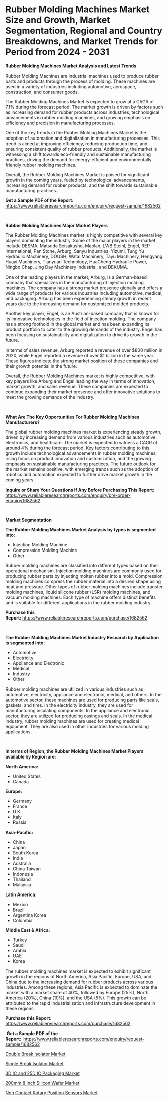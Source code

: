 <p><h1>Rubber Molding Machines Market Size and Growth, Market Segmentation, Regional and Country Breakdowns, and Market Trends for Period from 2024 -  2031</h1></p><p><strong>Rubber Molding Machines Market Analysis and Latest Trends</strong></p>
<p><p>Rubber Molding Machines are industrial machines used to produce rubber parts and products through the process of molding. These machines are used in a variety of industries including automotive, aerospace, construction, and consumer goods.</p><p>The Rubber Molding Machines Market is expected to grow at a CAGR of 7.1% during the forecast period. The market growth is driven by factors such as increasing demand for rubber products across industries, technological advancements in rubber molding machines, and growing emphasis on efficiency and precision in manufacturing processes.</p><p>One of the key trends in the Rubber Molding Machines Market is the adoption of automation and digitalization in manufacturing processes. This trend is aimed at improving efficiency, reducing production time, and ensuring consistent quality of rubber products. Additionally, the market is witnessing a shift towards eco-friendly and sustainable manufacturing practices, driving the demand for energy-efficient and environmentally friendly rubber molding machines.</p><p>Overall, the Rubber Molding Machines Market is poised for significant growth in the coming years, fueled by technological advancements, increasing demand for rubber products, and the shift towards sustainable manufacturing practices.</p></p>
<p><strong>Get a Sample PDF of the Report:&nbsp;</strong> <a href="https://www.reliableresearchreports.com/enquiry/request-sample/1682562">https://www.reliableresearchreports.com/enquiry/request-sample/1682562</a></p>
<p>&nbsp;</p>
<p><strong>Rubber Molding Machines Major Market Players</strong></p>
<p><p>The Rubber Molding Machines market is highly competitive with several key players dominating the industry. Some of the major players in the market include DESMA, Matsuda Seisakusho, Maplan, LWB Steinl, Engel, REP International, Pan Stone, Arburg, Sanyu Industries, Yizumi, Tung Yu Hydraulic Machinery, DOUSH, Watai Machinery, Tayu Machinery, Hengyang Huayi Machinery, Tianyuan Technology, HuaCheng Hydraulic Power, Ningbo Chap, Jing Day Machinery Industrial, and DEKUMA.</p><p>One of the leading players in the market, Arburg, is a German-based company that specializes in the manufacturing of injection molding machines. The company has a strong market presence globally and offers a wide range of products for various industries including automotive, medical, and packaging. Arburg has been experiencing steady growth in recent years due to the increasing demand for customized molded products.</p><p>Another key player, Engel, is an Austrian-based company that is known for its innovative technologies in the field of injection molding. The company has a strong foothold in the global market and has been expanding its product portfolio to cater to the growing demands of the industry. Engel has been focusing on sustainability and digitalization to drive its growth in the future.</p><p>In terms of sales revenue, Arburg reported a revenue of over $800 million in 2020, while Engel reported a revenue of over $1 billion in the same year. These figures indicate the strong market position of these companies and their growth potential in the future.</p><p>Overall, the Rubber Molding Machines market is highly competitive, with key players like Arburg and Engel leading the way in terms of innovation, market growth, and sales revenue. These companies are expected to continue expanding their market presence and offer innovative solutions to meet the growing demands of the industry.</p></p>
<p>&nbsp;</p>
<p><strong>What Are The Key Opportunities For Rubber Molding Machines Manufacturers?</strong></p>
<p><p>The global rubber molding machines market is experiencing steady growth, driven by increasing demand from various industries such as automotive, electronics, and healthcare. The market is expected to witness a CAGR of around 4% during the forecast period. Key factors contributing to this growth include technological advancements in rubber molding machines, rising focus on product innovation and customization, and the growing emphasis on sustainable manufacturing practices. The future outlook for the market remains positive, with emerging trends such as the adoption of robotics and automation expected to further drive market growth in the coming years.</p></p>
<p><strong>Inquire or Share Your Questions If Any Before Purchasing This Report:</strong> <a href="https://www.reliableresearchreports.com/enquiry/pre-order-enquiry/1682562">https://www.reliableresearchreports.com/enquiry/pre-order-enquiry/1682562</a></p>
<p>&nbsp;</p>
<p><strong>Market Segmentation</strong></p>
<p><strong>The Rubber Molding Machines Market Analysis by types is segmented into:</strong></p>
<p><ul><li>Injection Molding Machine</li><li>Compression Molding Machine</li><li>Other</li></ul></p>
<p><p>Rubber molding machines are classified into different types based on their operational mechanism. Injection molding machines are commonly used for producing rubber parts by injecting molten rubber into a mold. Compression molding machines compress the rubber material into a desired shape using heat and pressure. Other types of rubber molding machines include transfer molding machines, liquid silicone rubber (LSR) molding machines, and vacuum molding machines. Each type of machine offers distinct benefits and is suitable for different applications in the rubber molding industry.</p></p>
<p><strong>Purchase this Report:&nbsp;</strong><a href="https://www.reliableresearchreports.com/purchase/1682562">https://www.reliableresearchreports.com/purchase/1682562</a></p>
<p>&nbsp;</p>
<p><strong>The Rubber Molding Machines Market Industry Research by Application is segmented into:</strong></p>
<p><ul><li>Automotive</li><li>Electricity</li><li>Appliance and Electronic</li><li>Medical</li><li>Industry</li><li>Other</li></ul></p>
<p><p>Rubber molding machines are utilized in various industries such as automotive, electricity, appliance and electronic, medical, and others. In the automotive sector, these machines are used for producing parts like seals, gaskets, and tires. In the electricity industry, they are used for manufacturing insulating components. In the appliance and electronic sector, they are utilized for producing casings and seals. In the medical industry, rubber molding machines are used for creating medical equipment. They are also used in other industries for various molding applications.</p></p>
<p>&nbsp;</p>
<p><strong>In terms of Region, the Rubber Molding Machines Market Players available by Region are:</strong></p>
<p>
    <p> <strong> North America: </strong>
        <ul>
            <li>United States</li>
            <li>Canada</li>
        </ul>
        </p> 
    <p> <strong> Europe: </strong>
        <ul>
            <li>Germany</li>
            <li>France</li>
            <li>U.K.</li>
            <li>Italy</li>
            <li>Russia</li>
        </ul>
        </p> 
    <p> <strong> Asia-Pacific: </strong>
        <ul>
            <li>China</li>
            <li>Japan</li>
            <li>South Korea</li>
            <li>India</li>
            <li>Australia</li>
            <li>China Taiwan</li>
            <li>Indonesia</li>
            <li>Thailand</li>
            <li>Malaysia</li>
        </ul>
        </p> 
    <p> <strong> Latin America: </strong>
        <ul>
            <li>Mexico</li>
            <li>Brazil</li>
            <li>Argentina Korea</li>
            <li>Colombia</li>
        </ul>
        </p> 
    <p> <strong> Middle East & Africa: </strong>
        <ul>
            <li>Turkey</li>
            <li>Saudi</li>
            <li>Arabia</li>
            <li>UAE</li>
            <li>Korea</li>
        </ul>
    </p>
    </p>
<p><p>The rubber molding machines market is expected to exhibit significant growth in the regions of North America, Asia Pacific, Europe, USA, and China due to the increasing demand for rubber products across various industries. Among these regions, Asia Pacific is expected to dominate the market with a market share of 40%, followed by Europe (25%), North America (20%), China (10%), and the USA (5%). This growth can be attributed to the rapid industrialization and infrastructure development in these regions.</p></p>
<p><strong>Purchase this Report: </strong><a href="https://www.reliableresearchreports.com/purchase/1682562">https://www.reliableresearchreports.com/purchase/1682562</a></p>
<p>&nbsp;<strong>Get a Sample PDF of the Report:&nbsp;&nbsp;</strong><a href="https://www.reliableresearchreports.com/enquiry/request-sample/1682562">https://www.reliableresearchreports.com/enquiry/request-sample/1682562</a></p>
<p><strong></strong></p>
<p><p><a href="https://medium.com/@isomgleason/double-break-isolator-market-research-report-its-history-and-forecast-2024-to-2031-dfad939c6f99">Double Break Isolator Market</a></p><p><a href="https://medium.com/@isomgleason/single-break-isolator-market-analysis-and-sze-forecasted-for-period-from-2024-to-2031-ce32d8130e60">Single Break Isolator Market</a></p><p><a href="https://medium.com/@austynlemke1988/3d-ic-and-25d-ic-packaging-market-size-reveals-the-best-marketing-channels-in-global-industry-5f2eadec74dd">3D IC and 25D IC Packaging Market</a></p><p><a href="https://medium.com/@austynlemke1988/200mm-8-inch-silicon-wafer-market-trends-forecast-and-competitive-analysis-to-2031-8bf615455c30">200mm 8 Inch Silicon Wafer Market</a></p><p><a href="https://medium.com/@jeromekling1967/non-contact-rotary-position-sensors-market-size-cagr-trends-2024-2030-3c24ad4be4bf">Non Contact Rotary Position Sensors Market</a></p></p>